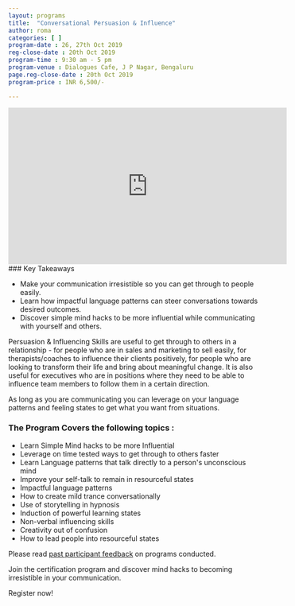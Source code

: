 ```yaml
---
layout: programs
title:  "Conversational Persuasion & Influence"
author: roma
categories: [ ]
program-date : 26, 27th Oct 2019
reg-close-date : 20th Oct 2019
program-time : 9:30 am - 5 pm
program-venue : Dialogues Cafe, J P Nagar, Bengaluru
page.reg-close-date : 20th Oct 2019
program-price : INR 6,500/-

---
```


<iframe width="560" height="315" src="https://www.youtube.com/embed/ZDvHivqOcYw" frameborder="0" allow="accelerometer; autoplay; encrypted-media; gyroscope; picture-in-picture" allowfullscreen></iframe>
### Key Takeaways
 
* Make your communication irresistible so you can get through to people easily.
* Learn how impactful language patterns can steer conversations towards desired outcomes.
* Discover simple mind hacks to be more influential while communicating with yourself and others.

<p>
Persuasion & Influencing Skills are useful to get through to others in a relationship - for people who are in sales and marketing to sell easily, for therapists/coaches to influence their clients positively, for people who are looking to transform their life and bring about meaningful change. 
It is also useful for executives who are in positions where they need to be able to influence team members to follow them in a certain direction. 
</p>
<p>
As long as you are communicating you can leverage on your language patterns and feeling states to get what you want from situations.
</p>

### The Program Covers the following topics :​

* Learn Simple Mind hacks to be more Influential
* Leverage on time tested ways to get through to others faster
* Learn Language patterns that talk directly to a person's unconscious mind
* Improve your self-talk to remain in resourceful states
* Impactful language patterns
* How to create mild trance conversationally
* Use of storytelling in hypnosis
* Induction of powerful learning states
* Non-verbal influencing skills
* Creativity out of confusion
* How to lead people into resourceful states

<p>Please read <a href="https://www.facebook.com/pg/themindlabtraining/reviews/?ref=page_internal">past participant feedback</a> on programs conducted.</p>

<p>
Join the certification program and discover mind hacks to becoming irresistible in your communication. 

Register now!
</p>